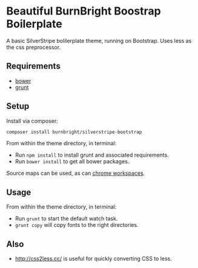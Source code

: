 # Beautiful BurnBright Boostrap Boilerplate

A basic SilverStripe bolilerplate theme, running on Bootstrap. Uses less as the css preprocessor.

## Requirements

 * [bower](http://bower.io/)
 * [grunt](http://gruntjs.com/)

## Setup

Install via composer:

```sh
composer install burnbright/silverstripe-bootstrap
```

From within the theme directory, in terminal:

 * Run `npm install` to install grunt and associated requirements.
 * Run `bower install` to get all bower packages.

Source maps can be used, as can [chrome workspaces](https://developer.chrome.com/devtools/docs/workspaces).

## Usage

From within the theme directory, in terminal:

 * Run `grunt` to start the default watch task.
 * `grunt copy` will copy fonts to the right directories.

## Also

 * http://css2less.cc/ is useful for quickly converting CSS to less.